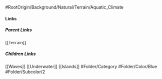 #RootOrigin/Background/Natural/Terrain/Aquatic_Climate
#### Links
##### Parent Links
[[Terrain]]
##### Children Links
[[Waves]]
[[Underwater]]
[[Islands]]
#Folder/Category
#Folder/Color/Blue
#Folder/Subcolor/2
